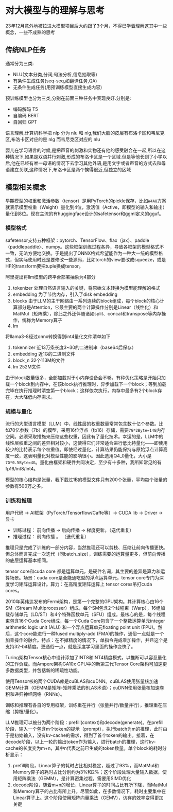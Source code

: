 # 对大模型与的理解与思考

23年12月意外地被拉进大模型项目后大约跟了3个月，不得已学着理解这其中一些概念，一些不成熟的思考

## 传统NLP任务

通常分为三类:

* NLU(文本分类,分词,句法分析,信息抽取等)
* 有条件生成任务(seq-seq,如翻译任务,QA)
* 无条件生成任务(用预训练模型直接生成内容)

预训练模型也分为三类,分别在前面三种任务中表现良好.分别是:

* 编码解码 T5
* 自编码 BERT
* 自回归 GPT

语言理解,计算机科学把 nlp 分为 nlu 和 nlg,我们大脑的皮层有布洛卡区和韦尼克区,布洛卡区对应的是 nlg 而韦尼克区对应的 nlu

婴儿在学习语言的时候,是把声音的刺激和实物还有他的感受融合在一起,所以在这种情况下,如果是双语并行刺激,形成的布洛卡区是一个区域.但是等他长到了小学以后,他在已经有唯一母语的情况下去学习其他外语,是用文字或者声音的方式去和母语建立关联,这种情况下,布洛卡区是两个挨得很近,但独立的区域 

## 模型相关概念

早期模型的权重和激活参数（tensor）是用PyTorch的pickle保存，比如`W4A8`方案就表示模型权重（Weight）量化到4位，激活值（Active，即模型的输入和输出）量化到8位。现在主流的有huggingface设计的safetensor和ggml定义的gguf。

### 模型格式

safetensor支持五种框架：pytorch、TensorFlow、flax（jax）、paddle（paddlepaddle）、numpy。这些框架训练过程各异，导致各框架的模型格式不一致，无法方便地交换。于是提出了ONNX格式希望能作为一种大一统的模型格式，但实际使用时还是要修改一些源码，比如torch的view要改成squeeze，或是HF的transform要把tuple换成tensor。

阿里提出将llm模型的跨平台部署抽象为4部分

1. tokenizer 处理自然语言输入的关键，将原始文本转换为模型能理解的格式
2. embedding 为了节约内存，引入了disk embedding
3. blocks 由于LLM的主干网络由一系列连续的block组成，每个block的核心计算部分是Attention，它最主要的两个计算操作分别是Linear（线性化）和MatMul（矩阵乘），除此之外还伴随诸如split、concat和transpose等内存操作，统称为Memory算子
4. lm

将llama3-8经过onnx转换得到int4量化文件清单如下

1. tokennizer 近13万条长度3~30的二进制串（base64后保存）
2. embedding 近1G的二进制文件
3. block_n 32个113M的文件
4. lm 252M文件

由于block数量很多，全部加载对于小内存设备会不够，有种优化策略是开始只加载一个block到内存中，在该block执行推理时，异步加载下一个block；等到加载完毕在执行推理时清空第一个block；这样依次执行，内存中最多有2个block存在，大大降低内存需求。

### 规模与量化

流行的大型语言模型（LLM）中，线性层的权重数量常常包含数十亿个参数。比如70亿参数（7b）的模型，采用16位浮点（fp16）存储，需要`7G*2Byte=14G`内存空间。必须采取措施来压缩这些权重，因此有了量化技术。幸运的是，LLM中的线性层权重之间的差异相对较小，这使得它们非常适合进行低比特量化——即使用较少的比特表示每个权重值。即使经过量化，计算结果仍能保持与原始浮点计算高度一致，这表明量化对模型性能的影响很小。因此选用Q4_0量化，大小是`7G*0.5Byte=4G`。量化由框架和硬件共同决定，至少有十多种，我所知常见的有fp16/int8/int4。

模型的核心结构是张量，我下载过1B的模型文件只有200个张量，平均每个张量的参数有500万之多。

### 训练和推理

用户代码  -> AI框架（PyTorch/Tensorflow/Caffe等）-> CUDA lib -> Driver -> 显卡

* 训练过程： 前向传播  -> 后向传播 -> 梯度更新。（迭代重复）
* 推理过程： 前向传播 。 （迭代重复）

推理只是完成了训练的一部分内容，当然推理还可以剪枝、压缩让前向传播更快。但总体而言完成一次迭代（同batch_size），训练需要的运算量更多，但前向传播的底层运算基本相同。

tensor core和cuda core 都是运算单元，是硬件名词，其主要的差异是算力和运算场景。场景：cuda core是全能通吃型的浮点运算单元，tensor core专门为深度学习矩阵运算设计。算力：在高精度矩阵运算上 tensor cores吊打cuda cores。

2010年英伟达发布的Fermi架构，是第一个完整的GPU架构。其计算核心由16个SM（Stream Multiprocesser）组成，每个SM包含2个线程束（Warp），16组加载存储单元（LD/ST）和4个特殊函数单元（SFU）组成。最核心的是，每个线程束包含16个Cuda Core组成，每一个Cuda Core包含了一个整数运算单元integer arithmetic logic unit (ALU) 和一个浮点运算单元floating point unit (FPU)。然后，这个core能进行一种fused multiply-add (FMA)的操作，通俗一点就是一个加乘操作的融合。特点：在不掉精度的情况下，单指令完成乘加操作，并且这个是支持32-bit精度。更通俗一点，就是深度学习里面的操作变快了。

Turing架构Tensor核心中设计添加了INT8和INT4精度模式，以推断可以容忍量化的工作负载。而Ampere架构GA10x GPU中的新第三代Tensor Core架构可加速更多数据类型，并包括新的稀疏性功能。

使用Tensor核的两个CUDA库是cuBLAS和cuDNN。cuBLAS使用张量核加速GEMM计算（GEMM是矩阵-矩阵乘法的BLAS术语）；cuDNN使用张量核加速卷积和递归神经网络（RNNs）。

训练和推理有各自的专用框架，训练重在并行（张量并行/数量并行），推理重在压缩（剪枝/量化）。

LLM推理可以被分为两个阶段：prefill(context)和decode(generate)。在prefill阶段，输入一个包含m个token的提示（prompt），执行batch为m的推理，此时由于是初始输入，没有kv-cache的需求，得到了首个token的输出。接着，在decode阶段，以上一轮的输出token作为输入，进行batch的推理，这时kv-cache的长度变为m+n，其中n代表之前已生成的token数量。单个block的耗时分析显示：

1. prefill阶段，Linear算子的耗时占比相对稳定，超过了93%，而MatMul和Memory算子的耗时占比分别约为3%和2%；这个阶段处理大量输入数据，使用矩阵乘法（GEMM），是计算密集过程，需要用SIMD优化
2. decode阶段，随着m+n的增长，Linear算子的时间占比有所下降，而MatMul和Memory算子的占比有所上升。尽管如此，在多数情况下，耗时主要集中在Linear算子上。这个阶段使用矩阵向量乘法（GEMV），访存的效率变得更加关键
